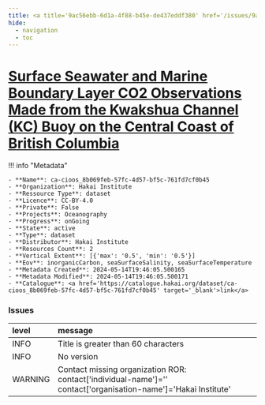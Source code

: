```yaml
---
title: <a title='9ac56ebb-6d1a-4f88-b45e-de437eddf380' href='/issues/9ac56ebb-6d1a-4f88-b45e-de437eddf380/' target='_blank'>Surface Seawater and Marine Boundary Layer CO2 Observations Made from the Kwakshua Channel (KC) Buoy on the Central Coast of British Columbia</a>
hide:
  - navigation
  - toc
---
```


# <a title='9ac56ebb-6d1a-4f88-b45e-de437eddf380' href='/issues/9ac56ebb-6d1a-4f88-b45e-de437eddf380/' target='_blank'>Surface Seawater and Marine Boundary Layer CO2 Observations Made from the Kwakshua Channel (KC) Buoy on the Central Coast of British Columbia</a>

<div id='map'></div>

!!! info "Metadata"
    
    - **Name**: ca-cioos_8b069feb-57fc-4d57-bf5c-761fd7cf0b45 
    - **Organization**: Hakai Institute 
    - **Ressource Type**: dataset 
    - **Licence**: CC-BY-4.0 
    - **Private**: False 
    - **Projects**: Oceanography 
    - **Progress**: onGoing 
    - **State**: active 
    - **Type**: dataset 
    - **Distributor**: Hakai Institute 
    - **Resources Count**: 2 
    - **Vertical Extent**: [{'max': '0.5', 'min': '0.5'}] 
    - **Eov**: inorganicCarbon, seaSurfaceSalinity, seaSurfaceTemperature 
    - **Metadata Created**: 2024-05-14T19:46:05.500165 
    - **Metadata Modified**: 2024-05-14T19:46:05.500171 
    - **Catalogue**: <a href='https://catalogue.hakai.org/dataset/ca-cioos_8b069feb-57fc-4d57-bf5c-761fd7cf0b45' target='_blank'>link</a> 

### Issues

| level   | message                                                                                                         |
|:--------|:----------------------------------------------------------------------------------------------------------------|
| INFO    | Title is greater than 60 characters                                                                             |
| INFO    | No version                                                                                                      |
| WARNING | Contact missing organization ROR:  contact['individual-name']='' contact['organisation-name']='Hakai Institute' |

<script>
   document.addEventListener("DOMContentLoaded", function() {
    var map = L.map('map').setView([51.505, -125.09], 5);
    L.tileLayer('https://tile.openstreetmap.org/{z}/{x}/{y}.png', {
        maxZoom: 19,
        attribution: '&copy; <a href="http://www.openstreetmap.org/copyright">OpenStreetMap</a>'
    }).addTo(map);
    var geojsonFeature = {
        "type": "Feature",
        "properties": {
            "name" : "<a title='9ac56ebb-6d1a-4f88-b45e-de437eddf380' href='/issues/9ac56ebb-6d1a-4f88-b45e-de437eddf380/' target='_blank'>Surface Seawater and Marine Boundary Layer CO2 Observations Made from the Kwakshua Channel (KC) Buoy on the Central Coast of British Columbia</a>"
        },
        "geometry": {'type': 'Point', 'coordinates': [-127.9697, 51.6507]}
    }
    L.geoJSON(geojsonFeature).addTo(map);
   })
</script>